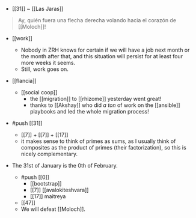 - [[31]] ~ [[Las Jaras]]

> Ay, quién fuera
> una flecha derecha
> volando hacia el corazón de [[Moloch]]!

- [[work]]
  - Nobody in ZRH knows for certain if we will have a job next month or the month after that, and this situation will persist for at least four more weeks it seems.
  - Still, work goes on.
- [[flancia]]
  - [[social coop]]
    - the [[migration]] to [[rhizome]] yesterday went great!
    - thanks to [[Akshay]] who did *a ton* of work on the [[ansible]] playbooks and led the whole migration process!
- #push [[31]]
  - [[7]] + [[7]] + [[17]]
  - it makes sense to think of primes as sums, as I usually think of composites as the product of primes (their factorization), so this is nicely complementary.

- The 31st of January is the 0th of February.
  - #push [[0]] 
    - [[bootstrap]]
    - [[7]] [[avalokiteshvara]]
    - [[17]] maitreya
  - [[47]]
  - We will defeat [[Moloch]].

